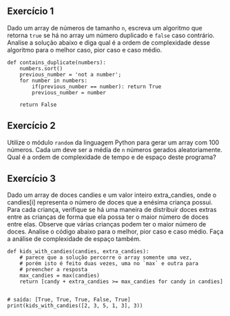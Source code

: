 Exercício 1
-----------

Dado um array de números de tamanho `n`, escreva um algoritmo que retorna `true` se há no array um número duplicado e `false` caso contrário. Analise a solução abaixo e diga qual é a ordem de complexidade desse algoritmo para o melhor caso, pior caso e caso médio.

    def contains_duplicate(numbers):
        numbers.sort()
        previous_number = 'not a number';
        for number in numbers:
            if(previous_number == number): return True
            previous_number = number
    
        return False

Exercício 2
--------------

Utilize o módulo `random` da linguagem Python para gerar um array com 100 números. Cada um deve ser a média de `n` números gerados aleatoriamente. Qual é a ordem de complexidade de tempo e de espaço deste programa?

Exercício 3
-----------

Dado um array de doces candies e um valor inteiro extra\_candies, onde o candies\[i\] representa o número de doces que a enésima criança possui. Para cada criança, verifique se há uma maneira de distribuir doces extras entre as crianças de forma que ela possa ter o maior número de doces entre elas. Observe que várias crianças podem ter o maior número de doces. Analise o código abaixo para o melhor, pior caso e caso médio. Faça a análise de complexidade de espaço também.

    def kids_with_candies(candies, extra_candies):
        # parece que a solução percorre o array somente uma vez,
        # porém isto é feito duas vezes, uma no `max` e outra para
        # preencher a resposta
        max_candies = max(candies)
        return [candy + extra_candies >= max_candies for candy in candies]
    
    
    # saída: [True, True, True, False, True]
    print(kids_with_candies([2, 3, 5, 1, 3], 3))
